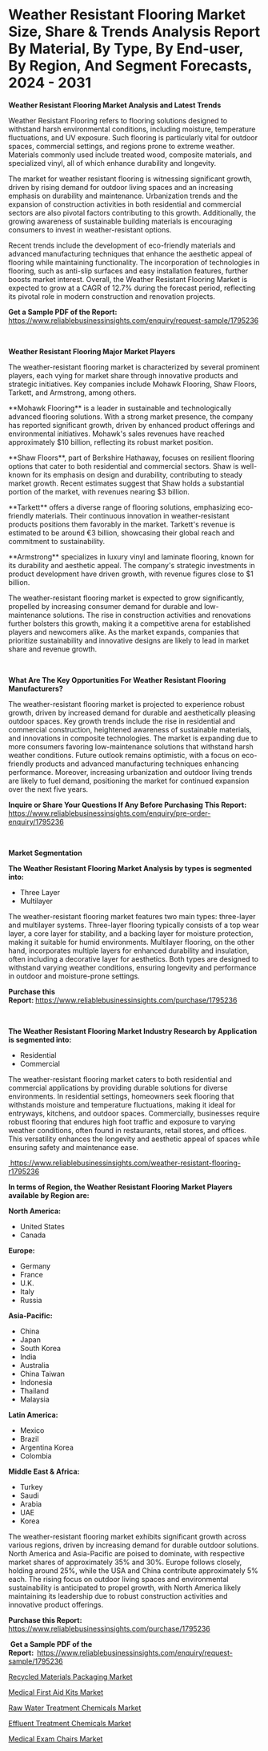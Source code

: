 <p><h1>Weather Resistant Flooring Market Size, Share & Trends Analysis Report By Material, By Type, By End-user, By Region, And Segment Forecasts, 2024 - 2031</h1></p><p><strong>Weather Resistant Flooring Market Analysis and Latest Trends</strong></p>
<p><p>Weather Resistant Flooring refers to flooring solutions designed to withstand harsh environmental conditions, including moisture, temperature fluctuations, and UV exposure. Such flooring is particularly vital for outdoor spaces, commercial settings, and regions prone to extreme weather. Materials commonly used include treated wood, composite materials, and specialized vinyl, all of which enhance durability and longevity.</p><p>The market for weather resistant flooring is witnessing significant growth, driven by rising demand for outdoor living spaces and an increasing emphasis on durability and maintenance. Urbanization trends and the expansion of construction activities in both residential and commercial sectors are also pivotal factors contributing to this growth. Additionally, the growing awareness of sustainable building materials is encouraging consumers to invest in weather-resistant options.</p><p>Recent trends include the development of eco-friendly materials and advanced manufacturing techniques that enhance the aesthetic appeal of flooring while maintaining functionality. The incorporation of technologies in flooring, such as anti-slip surfaces and easy installation features, further boosts market interest. Overall, the Weather Resistant Flooring Market is expected to grow at a CAGR of 12.7% during the forecast period, reflecting its pivotal role in modern construction and renovation projects.</p></p>
<p><strong>Get a Sample PDF of the Report:&nbsp;</strong> <a href="https://www.reliablebusinessinsights.com/enquiry/request-sample/1795236?utm_campaign=57&utm_medium=2&utm_source=Github&utm_content=ia&utm_term=11112024&utm_id=weather-resistant-flooring">https://www.reliablebusinessinsights.com/enquiry/request-sample/1795236</a></p>
<p>&nbsp;</p>
<p><strong>Weather Resistant Flooring Major Market Players</strong></p>
<p><p>The weather-resistant flooring market is characterized by several prominent players, each vying for market share through innovative products and strategic initiatives. Key companies include Mohawk Flooring, Shaw Floors, Tarkett, and Armstrong, among others. </p><p>**Mohawk Flooring** is a leader in sustainable and technologically advanced flooring solutions. With a strong market presence, the company has reported significant growth, driven by enhanced product offerings and environmental initiatives. Mohawk's sales revenues have reached approximately $10 billion, reflecting its robust market position.</p><p>**Shaw Floors**, part of Berkshire Hathaway, focuses on resilient flooring options that cater to both residential and commercial sectors. Shaw is well-known for its emphasis on design and durability, contributing to steady market growth. Recent estimates suggest that Shaw holds a substantial portion of the market, with revenues nearing $3 billion.</p><p>**Tarkett** offers a diverse range of flooring solutions, emphasizing eco-friendly materials. Their continuous innovation in weather-resistant products positions them favorably in the market. Tarkett's revenue is estimated to be around €3 billion, showcasing their global reach and commitment to sustainability.</p><p>**Armstrong** specializes in luxury vinyl and laminate flooring, known for its durability and aesthetic appeal. The company's strategic investments in product development have driven growth, with revenue figures close to $1 billion.</p><p>The weather-resistant flooring market is expected to grow significantly, propelled by increasing consumer demand for durable and low-maintenance solutions. The rise in construction activities and renovations further bolsters this growth, making it a competitive arena for established players and newcomers alike. As the market expands, companies that prioritize sustainability and innovative designs are likely to lead in market share and revenue growth.</p></p>
<p>&nbsp;</p>
<p><strong>What Are The Key Opportunities For Weather Resistant Flooring Manufacturers?</strong></p>
<p><p>The weather-resistant flooring market is projected to experience robust growth, driven by increased demand for durable and aesthetically pleasing outdoor spaces. Key growth trends include the rise in residential and commercial construction, heightened awareness of sustainable materials, and innovations in composite technologies. The market is expanding due to more consumers favoring low-maintenance solutions that withstand harsh weather conditions. Future outlook remains optimistic, with a focus on eco-friendly products and advanced manufacturing techniques enhancing performance. Moreover, increasing urbanization and outdoor living trends are likely to fuel demand, positioning the market for continued expansion over the next five years.</p></p>
<p><strong>Inquire or Share Your Questions If Any Before Purchasing This Report:</strong> <a href="https://www.reliablebusinessinsights.com/enquiry/pre-order-enquiry/1795236?utm_campaign=57&utm_medium=2&utm_source=Github&utm_content=ia&utm_term=11112024&utm_id=weather-resistant-flooring">https://www.reliablebusinessinsights.com/enquiry/pre-order-enquiry/1795236</a></p>
<p>&nbsp;</p>
<p><strong>Market Segmentation</strong></p>
<p><strong>The Weather Resistant Flooring Market Analysis by types is segmented into:</strong></p>
<p><ul><li>Three Layer</li><li>Multilayer</li></ul></p>
<p><p>The weather-resistant flooring market features two main types: three-layer and multilayer systems. Three-layer flooring typically consists of a top wear layer, a core layer for stability, and a backing layer for moisture protection, making it suitable for humid environments. Multilayer flooring, on the other hand, incorporates multiple layers for enhanced durability and insulation, often including a decorative layer for aesthetics. Both types are designed to withstand varying weather conditions, ensuring longevity and performance in outdoor and moisture-prone settings.</p></p>
<p><strong>Purchase this Report:&nbsp;</strong><a href="https://www.reliablebusinessinsights.com/purchase/1795236?utm_campaign=57&utm_medium=2&utm_source=Github&utm_content=ia&utm_term=11112024&utm_id=weather-resistant-flooring">https://www.reliablebusinessinsights.com/purchase/1795236</a></p>
<p>&nbsp;</p>
<p><strong>The Weather Resistant Flooring Market Industry Research by Application is segmented into:</strong></p>
<p><ul><li>Residential</li><li>Commercial</li></ul></p>
<p><p>The weather-resistant flooring market caters to both residential and commercial applications by providing durable solutions for diverse environments. In residential settings, homeowners seek flooring that withstands moisture and temperature fluctuations, making it ideal for entryways, kitchens, and outdoor spaces. Commercially, businesses require robust flooring that endures high foot traffic and exposure to varying weather conditions, often found in restaurants, retail stores, and offices. This versatility enhances the longevity and aesthetic appeal of spaces while ensuring safety and maintenance ease.</p></p>
<p><a href="https://www.reliablebusinessinsights.com/weather-resistant-flooring-r1795236?utm_campaign=57&utm_medium=2&utm_source=Github&utm_content=ia&utm_term=11112024&utm_id=weather-resistant-flooring">&nbsp;https://www.reliablebusinessinsights.com/weather-resistant-flooring-r1795236</a></p>
<p><strong>In terms of Region, the Weather Resistant Flooring Market Players available by Region are:</strong></p>
<p>
    <p> <strong> North America: </strong>
        <ul>
            <li>United States</li>
            <li>Canada</li>
        </ul>
        </p> 
    <p> <strong> Europe: </strong>
        <ul>
            <li>Germany</li>
            <li>France</li>
            <li>U.K.</li>
            <li>Italy</li>
            <li>Russia</li>
        </ul>
        </p> 
    <p> <strong> Asia-Pacific: </strong>
        <ul>
            <li>China</li>
            <li>Japan</li>
            <li>South Korea</li>
            <li>India</li>
            <li>Australia</li>
            <li>China Taiwan</li>
            <li>Indonesia</li>
            <li>Thailand</li>
            <li>Malaysia</li>
        </ul>
        </p> 
    <p> <strong> Latin America: </strong>
        <ul>
            <li>Mexico</li>
            <li>Brazil</li>
            <li>Argentina Korea</li>
            <li>Colombia</li>
        </ul>
        </p> 
    <p> <strong> Middle East & Africa: </strong>
        <ul>
            <li>Turkey</li>
            <li>Saudi</li>
            <li>Arabia</li>
            <li>UAE</li>
            <li>Korea</li>
        </ul>
    </p>
    </p>
<p><p>The weather-resistant flooring market exhibits significant growth across various regions, driven by increasing demand for durable outdoor solutions. North America and Asia-Pacific are poised to dominate, with respective market shares of approximately 35% and 30%. Europe follows closely, holding around 25%, while the USA and China contribute approximately 5% each. The rising focus on outdoor living spaces and environmental sustainability is anticipated to propel growth, with North America likely maintaining its leadership due to robust construction activities and innovative product offerings.</p></p>
<p><strong>Purchase this Report: </strong><a href="https://www.reliablebusinessinsights.com/purchase/1795236?utm_campaign=57&utm_medium=2&utm_source=Github&utm_content=ia&utm_term=11112024&utm_id=weather-resistant-flooring">https://www.reliablebusinessinsights.com/purchase/1795236</a></p>
<p>&nbsp;<strong>Get a Sample PDF of the Report:&nbsp;&nbsp;</strong><a href="https://www.reliablebusinessinsights.com/enquiry/request-sample/1795236?utm_campaign=57&utm_medium=2&utm_source=Github&utm_content=ia&utm_term=11112024&utm_id=weather-resistant-flooring">https://www.reliablebusinessinsights.com/enquiry/request-sample/1795236</a></p>
<p><strong></strong></p>
<p><p><a href="https://www.linkedin.com/pulse/comprehensive-recycled-materials-packaging-market-report-regional-b7ece?utm_campaign=57&utm_medium=2&utm_source=Github&utm_content=ia&utm_term=11112024&utm_id=weather-resistant-flooring">Recycled Materials Packaging Market</a></p><p><a href="https://issuu.com/reportprime-2/docs/medical-first-aid-kits-market-size-_9ef7bb3a71f272?utm_campaign=57&utm_medium=2&utm_source=Github&utm_content=ia&utm_term=11112024&utm_id=weather-resistant-flooring">Medical First Aid Kits Market</a></p><p><a href="https://github.com/diedrer4btm/Market-Research-Report-List-1/blob/main/raw-water-treatment-chemicals-market.md?utm_campaign=57&utm_medium=2&utm_source=Github&utm_content=ia&utm_term=11112024&utm_id=weather-resistant-flooring">Raw Water Treatment Chemicals Market</a></p><p><a href="https://github.com/tenoreduwagley4rt/Market-Research-Report-List-1/blob/main/effluent-treatment-chemicals-market.md?utm_campaign=57&utm_medium=2&utm_source=Github&utm_content=ia&utm_term=11112024&utm_id=weather-resistant-flooring">Effluent Treatment Chemicals Market</a></p><p><a href="https://issuu.com/reportprime-2/docs/medical-exam-chairs-market-size-203_11e64212b87bc1?utm_campaign=57&utm_medium=2&utm_source=Github&utm_content=ia&utm_term=11112024&utm_id=weather-resistant-flooring">Medical Exam Chairs Market</a></p></p>